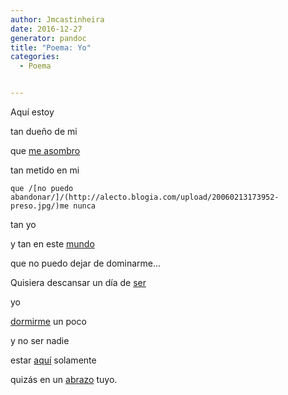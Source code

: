 ```yaml
---
author: Jmcastinheira
date: 2016-12-27
generator: pandoc
title: "Poema: Yo"
categories:
  - Poema


---
```




Aquí estoy

<div>

tan dueño de mi



<div>

que [me asombro](http://www.youtube.com/watch?v=bbegC6dJbS8)



<div>

tan metido en mi

<div>

    que /[no puedo abandonar/]/(http://alecto.blogia.com/upload/20060213173952-preso.jpg/)me nunca





<div>

tan yo



<div>

y tan en este [mundo](http://maps.google.es/)



<div>

que no puedo dejar de dominarme...



Quisiera descansar un día de
[ser](http://www.google.es/search?source=ig&hl=es&q=define%3A+ser&btnG=Buscar+con+Google&meta=)

<div>

yo



[dormirme](http://afixe.weblog.com.pt/arquivo/dormir.png) un poco

<div>

y no ser nadie



<div>

estar
[aquí](http://servicios.elcomerciodigital.com/webcam/espana/galicia/webcam-pontevedra.htm)
solamente



<div>

quizás en un
[abrazo](http://video.google.es/videoplay?docid=4542669078797020383&q=abrazo&total=2636&start=0&num=10&so=0&type=search&plindex=5)
tuyo.


